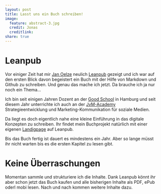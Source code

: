 ```yaml
---
layout: post
title: Lasst uns ein Buch schreiben!
image:
  feature: abstract-3.jpg
  credit: Jonas
  creditlink: 
share: true
---
```


# Leanpub
Vor einiger Zeit hat mir [Jan Oelze](https://twitter.com/JanOelze) neulich [Leanpub](https://leanpub.com/) gezeigt und ich war auf den ersten Blick davon begeistert ein Buch mit der Hilfe von Markdown und Github zu schreiben. Und genau das mache ich jetzt. Da brauche ich ja nur noch ein Thema…

Ich bin seit einigen Jahren Dozent an der [Good School](http://good-school.de/) in Hamburg und seit diesem Jahr unterrichte ich auch an der [JvM-Academy](jvm-academy.org) Strategieentwicklung und Marketing-Kommunikation für soziale Medien. 

Da liegt es doch eigentlich nahe eine kleine Einführung in das digitale Konzepten zu schreiben. Ihr findet mein Buchprojekt natürlich mit einer eigenen [Landigpage](https://leanpub.com/digitalkonzept/) auf Leanpub. 

Bis das Buch fertig ist dauert es mindestens ein Jahr. Aber so lange müsst ihr nicht warten bis es die ersten Kapitel zu lesen gibt.

# Keine Überraschungen
Momentan sammle und strukturiere ich die Inhalte. Dank Leanpub könnt ihr aber schon jetzt das Buch kaufen und alle bisherigen Inhalte als PDF, ePub oderI mobi lesen. Nach und nach kommen weitere Inhalte dazu.